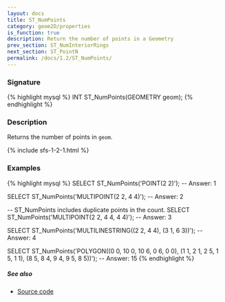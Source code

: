 ```yaml
---
layout: docs
title: ST_NumPoints
category: geom2D/properties
is_function: true
description: Return the number of points in a Geometry
prev_section: ST_NumInteriorRings
next_section: ST_PointN
permalink: /docs/1.2/ST_NumPoints/
---
```


### Signature

{% highlight mysql %}
INT ST_NumPoints(GEOMETRY geom);
{% endhighlight %}

### Description

Returns the number of points in `geom`.

{% include sfs-1-2-1.html %}

### Examples

{% highlight mysql %}
SELECT ST_NumPoints('POINT(2 2)');
-- Answer: 1

SELECT ST_NumPoints('MULTIPOINT(2 2, 4 4)');
-- Answer: 2

-- ST_NumPoints includes duplicate points in the count.
SELECT ST_NumPoints('MULTIPOINT(2 2, 4 4, 4 4)');
-- Answer: 3

SELECT ST_NumPoints('MULTILINESTRING((2 2, 4 4), (3 1, 6 3))');
-- Answer: 4

SELECT ST_NumPoints('POLYGON((0 0, 10 0, 10 6, 0 6, 0 0),
                             (1 1, 2 1, 2 5, 1 5, 1 1),
                             (8 5, 8 4, 9 4, 9 5, 8 5))');
-- Answer: 15
{% endhighlight %}

##### See also

* <a href="https://github.com/orbisgis/h2gis/blob/v1.2.4/h2spatial/src/main/java/org/h2gis/h2spatial/internal/function/spatial/properties/ST_NumPoints.java" target="_blank">Source code</a>
